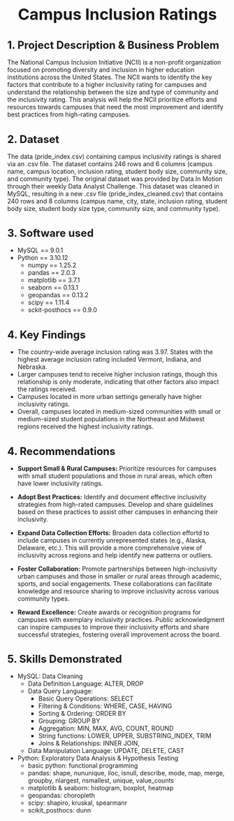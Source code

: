 <h1 style="font-size:36px;"> <div align="center"> <b> Campus Inclusion Ratings </b> </div> </h1>

<h1 style="font-size:24px;"> <b> 1. Project Description & Business Problem </b> </h1>
The National Campus Inclusion Initiative (NCII) is a non-profit organization focused on promoting diversity and inclusion in higher education institutions across the United States. The NCII wants to identify the key factors that contribute to a higher inclusivity rating for campuses and understand the relationship between the size and type of community and the inclusivity rating. This analysis will help the NCII prioritize efforts and resources towards campuses that need the most improvement and identify best practices from high-rating campuses.

<h1 style="font-size:24px;"> <b> 2. Dataset </b> </h1>
The data (pride_index.csv) containing campus inclusivity ratings is shared via an .csv file. The dataset contains 246 rows and 6 columns (campus name, campus location, inclusion rating, student body size, community size, and community type). The original dataset was provided by Data In Motion through their weekly Data Analyst Challenge. This dataset was cleaned in MySQL, resulting in a new .csv file (pride_index_cleaned.csv) that contains 240 rows and 8 columns (campus name, city, state, inclusion rating, student body size, student body size type, community size, and community type).

<h1 style="font-size:24px;"> <b> 3. Software used </b> </h1>

- MySQL == 9.0.1
- Python == 3.10.12
  - numpy == 1.25.2
  - pandas == 2.0.3
  - matplotlib == 3.7.1
  - seaborn == 0.13.1
  - geopandas == 0.13.2
  - scipy == 1.11.4
  - sckit-posthocs == 0.9.0

<h1 style="font-size:24px;"> <b> 4. Key Findings </b> </h1>

- The country-wide average inclusion rating was 3.97. States with the highest average inclusion rating included Vermont, Indiana, and Nebraska. <br>
- Larger campuses tend to receive higher inclusion ratings, though this relationship is only moderate, indicating that other factors also impact the ratings received. <br>
- Campuses located in more urban settings generally have higher inclusivity ratings. <br>
- Overall, campuses located in medium-sized communities with small or medium-sized student populations in the Northeast and Midwest regions received the highest inclusivity ratings. <br> 

<h1 style="font-size:24px;"> <b> 4. Recommendations </b> </h1>

- <b>Support Small & Rural Campuses:</b> Prioritize resources for campuses with small student populations and those in rural areas, which often have lower inclusivity ratings. <br>

- <b>Adopt Best Practices:</b> Identify and document effective inclusivity strategies from high-rated campuses. Develop and share guidelines based on these practices to assist other campuses in enhancing their inclusivity. <br>

- <b>Expand Data Collection Efforts:</b> Broaden data collection effortd to include campuses in currently unrepresented states (e.g., Alaska, Delaware, etc.). This will provide a more comprehensive view of inclusivity across regions and help identify new patterns or outliers. <br>

- <b>Foster Collaboration:</b> Promote partnerships between high-inclusivity urban campuses and those in smaller or rural areas through academic, sports, and social engagements. These collaborations can facilitate knowledge and resource sharing to improve inclusivity across various community types. <br>

- <b>Reward Excellence:</b> Create awards or recognition programs for campuses with exemplary inclusivity practices. Public acknowledgment can inspire campuses to improve their inclusivity efforts and share successful strategies, fostering overall improvement across the board. <br>


<h1 style="font-size:24px;"> <b> 5. Skills Demonstrated </b> </h1>

- MySQL: Data Cleaning <br>
  - Data Definition Language: ALTER, DROP
  - Data Query Language: <br>
    - Basic Query Operations: SELECT
    - Filtering & Conditions: WHERE, CASE, HAVING
    - Sorting & Ordering: ORDER BY
    - Grouping: GROUP BY
    - Aggregation: MIN, MAX, AVG, COUNT, ROUND
    - String functions: LOWER, UPPER, SUBSTRING_INDEX, TRIM
    - Joins & Relationships: INNER JOIN, 
  - Data Manipulation Language: UPDATE, DELETE, CAST <br>
- Python: Exploratory Data Analysis & Hypothesis Testing
  - basic python: functional programming
  - pandas: shape, nununique, iloc, isnull, describe, mode, map, merge, groupby, nlargest, nsmallest, unique, value_counts
  - matplotlib & seaborn: histogram, boxplot, heatmap
  - geopandas: choropleth
  - scipy: shapiro, kruskal, spearmanr
  - scikit_posthocs: dunn
  
    
    

